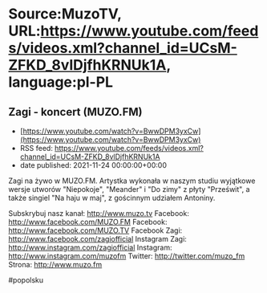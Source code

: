 # Source:MuzoTV, URL:https://www.youtube.com/feeds/videos.xml?channel_id=UCsM-ZFKD_8vlDjfhKRNUk1A, language:pl-PL

## Zagi - koncert (MUZO.FM)
 - [https://www.youtube.com/watch?v=BwwDPM3yxCw](https://www.youtube.com/watch?v=BwwDPM3yxCw)
 - RSS feed: https://www.youtube.com/feeds/videos.xml?channel_id=UCsM-ZFKD_8vlDjfhKRNUk1A
 - date published: 2021-11-24 00:00:00+00:00

Zagi na żywo w MUZO.FM. Artystka wykonała w naszym studiu wyjątkowe wersje utworów "Niepokoje", "Meander" i "Do zimy" z płyty "Prześwit", a także singiel "Na haju w maj", z gościnnym udziałem Antoniny. 

Subskrybuj nasz kanał: http://www.muzo.tv
Facebook: http://www.facebook.com/MUZO.FM
Facebook: http://www.facebook.com/MUZO.TV
Facebook Zagi: http://www.facebook.com/zagiofficial
Instagram Zagi: http://www.instagram.com/zagiofficial
Instagram: http://www.instagram.com/muzofm 
Twitter: http://twitter.com/muzo_fm
Strona: http://www.muzo.fm 

#popolsku

